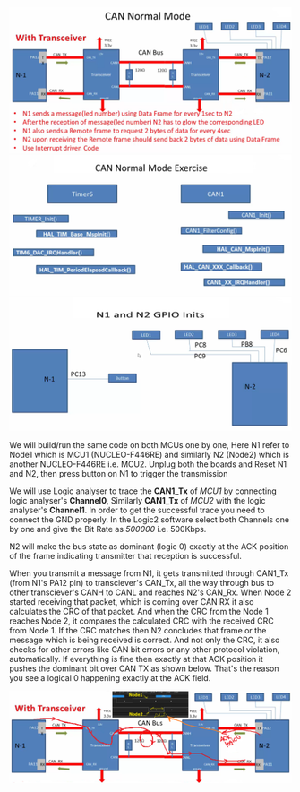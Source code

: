 
<img src="../images/image275.png" alt="CAN Normal Mode and connection between N1 (MCU1) and N2 (MCU2)">      
<img src="../images/image276.png" alt="Timer6 and CAN1 API calls">    
          
<img src="../images/image277.png" alt="Transmit, FIFO 0/1, Error and status change interrupts">     

We will build/run the same code on both MCUs one by one, Here N1 refer to Node1 which is MCU1 (NUCLEO-F446RE) and similarly N2 (Node2) which is another NUCLEO-F446RE i.e. MCU2. Unplug both the boards and Reset N1 and N2, then press button on N1 to trigger the transmission   

We will use Logic analyser to trace the **CAN1_Tx** of _MCU1_ by connecting logic analyser's **Channel0**, Similarly **CAN1_Tx** of _MCU2_ with the logic analyser's **Channel1**. In order to get the successful trace you need to connect the GND properly. In the Logic2 software select both Channels one by one and give the Bit Rate as _500000_ i.e. 500Kbps.     

N2 will make the bus state as dominant (logic 0) exactly at the ACK position of the frame indicating transmitter that reception is successful.  

When you transmit a message from N1, it gets transmitted through CAN1_Tx (from N1's PA12 pin) to transciever's CAN_Tx, all the way through bus to other transciever's CANH to CANL and reaches N2's CAN_Rx. When Node 2 started receiving that packet, which is coming over CAN RX it also calculates the CRC of that packet. And when the CRC from the Node 1 reaches Node 2, it compares the calculated CRC with the received CRC from Node 1. If the CRC matches then N2 concludes that frame or the message which is being received is correct. And not only the CRC, it also checks for other errors like CAN bit errors or any other protocol violation, automatically. If everything is fine then exactly at that ACK position it pushes the dominant bit over CAN TX as shown below. That's the reason you see a logical 0 happening exactly at the ACK field.     

<img src="../images/image278.png" alt="Message transmission from N1 to N2, CRC checks and ACK transmission with dominant bit (1) from N2">                        
     





     





   